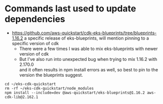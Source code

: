 # Commands last used to update dependencies
* https://github.com/aws-quickstart/cdk-eks-blueprints/tree/blueprints-1.16.2
  a specific release of eks-blueprints, will mention pinning to a specific version of cdk
  * There were a few times I was able to mix eks-blueprints with newer version of cdk
  * But I've also run into unexpected bug when trying to mix 1.16.2 with 2.170.0  
    and it often results in npm install errors as well, so best to pin to the version
    the blueprints suggest.

```shell
cd ~/eks-cdk-quickstart
rm -rf ~/eks-cdk-quickstart/node_modules
npm install --include=dev @aws-quickstart/eks-blueprints@1.16.2 aws-cdk-lib@2.162.1
```
